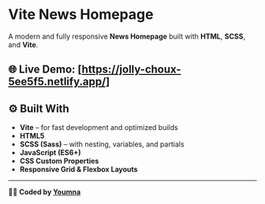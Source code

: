 # Vite News Homepage

A modern and fully responsive **News Homepage** built with **HTML**, **SCSS**, and **Vite**.

🌐 **Live Demo:** [https://jolly-choux-5ee5f5.netlify.app/]  
---

## ⚙️ Built With

- **Vite** – for fast development and optimized builds  
- **HTML5**
- **SCSS (Sass)** – with nesting, variables, and partials
- **JavaScript (ES6+)**
- **CSS Custom Properties**
- **Responsive Grid & Flexbox Layouts**


---



👩‍💻 **Coded by [Youmna](https://github.com/yoyoooz)**
